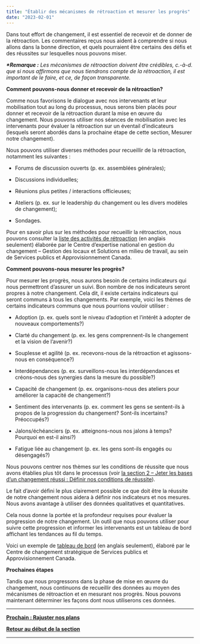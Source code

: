 ```yaml
---
title: "Établir des mécanismes de rétroaction et mesurer les progrès"
date: "2023-02-01"
---
```


Dans tout effort de changement, il est essentiel de recevoir et de donner de la rétroaction. Les commentaires reçus nous aident à comprendre si nous allons dans la bonne direction, et quels pourraient être certains des défis et des réussites sur lesquelles nous pouvons miser.

**_\*Remarque :_** _Les mécanismes de rétroaction doivent être crédibles, c.-à-d. que si nous affirmons que nous tiendrons compte de la rétroaction, il est important de le faire, et ce, de façon transparente._

**Comment pouvons-nous donner et recevoir de la rétroaction?**

Comme nous favorisons le dialogue avec nos intervenants et leur mobilisation tout au long du processus, nous serons bien placés pour donner et recevoir de la rétroaction durant la mise en œuvre du changement. Nous pouvons utiliser nos séances de mobilisation avec les intervenants pour évaluer la rétroaction sur un éventail d’indicateurs (lesquels seront abordés dans la prochaine étape de cette section, Mesurer notre changement).

Nous pouvons utiliser diverses méthodes pour recueillir de la rétroaction, notamment les suivantes :

- Forums de discussion ouverts (p. ex. assemblées générales);

- Discussions individuelles;

- Réunions plus petites / interactions officieuses;

- Ateliers (p. ex. sur le leadership du changement ou les divers modèles de changement);

- Sondages.

Pour en savoir plus sur les méthodes pour recueillir la rétroaction, nous pouvons consulter la [liste des activités de rétroaction](https://wiki.gccollab.ca/images/4/4c/Feedback_Strategy_Options.docx) (en anglais seulement) élaborée par le Centre d’expertise national en gestion du changement – Gestion des locaux et Solutions en milieu de travail, au sein de Services publics et Approvisionnement Canada.

**Comment pouvons-nous mesurer les progrès?**

Pour mesurer les progrès, nous aurons besoin de certains indicateurs qui nous permettront d’assurer un suivi. Bon nombre de nos indicateurs seront propres à notre changement. Cela dit, il existe certains indicateurs qui seront communs à tous les changements. Par exemple, voici les thèmes de certains indicateurs communs que nous pourrions vouloir utiliser :

- Adoption (p. ex. quels sont le niveau d’adoption et l’intérêt à adopter de nouveaux comportements?)

- Clarté du changement (p. ex. les gens comprennent-ils le changement et la vision de l’avenir?)

- Souplesse et agilité (p. ex. recevons-nous de la rétroaction et agissons-nous en conséquence?)

- Interdépendances (p. ex. surveillons-nous les interdépendances et créons-nous des synergies dans la mesure du possible?)

- Capacité de changement (p. ex. organisons-nous des ateliers pour améliorer la capacité de changement?)

- Sentiment des intervenants (p. ex. comment les gens se sentent-ils à propos de la progression du changement? Sont-ils incertains? Préoccupés?)

- Jalons/échéanciers (p. ex. atteignons-nous nos jalons à temps? Pourquoi en est-il ainsi?)

- Fatigue liée au changement (p. ex. les gens sont-ils engagés ou désengagés?)

Nous pouvons centrer nos thèmes sur les conditions de réussite que nous avons établies plus tôt dans le processus (voir [la section 2 – Jeter les bases d’un changement réussi : Définir nos conditions de réussite](/framework-for-leading-change/definir-nos-conditions-de-reussite/)).

Le fait d’avoir défini le plus clairement possible ce que doit être la réussite de notre changement nous aidera à définir nos indicateurs et nos mesures. Nous avons avantage à utiliser des données qualitatives et quantitatives.

Cela nous donne la portée et la profondeur requises pour évaluer la progression de notre changement. Un outil que nous pouvons utiliser pour suivre cette progression et informer les intervenants est un tableau de bord affichant les tendances au fil du temps.

Voici un exemple de [tableau de bord](https://gcdocs.gc.ca/tpsgc-pwgsc/llisapi.dll/link/394052150) (en anglais seulement), élaboré par le Centre de changement stratégique de Services publics et Approvisionnement Canada.

**Prochaines étapes**

Tandis que nous progressons dans la phase de mise en œuvre du changement, nous continuons de recueillir des données au moyen des mécanismes de rétroaction et en mesurant nos progrès. Nous pouvons maintenant déterminer les façons dont nous utiliserons ces données.

* * *

[****Prochain : Rajuster nos plans****](/framework-for-leading-change/rajuster-nos-plans/)

[**Retour au début de la section**](/framework-for-leading-change/mise-en-oeuvre-du-changement/)

* * *
